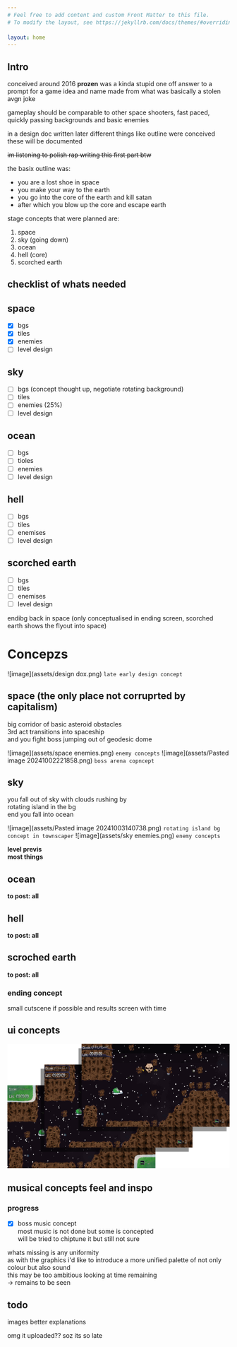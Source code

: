 ```yaml
---
# Feel free to add content and custom Front Matter to this file.
# To modify the layout, see https://jekyllrb.com/docs/themes/#overriding-theme-defaults

layout: home
---
```


## Intro
conceived around 2016 **prozen** was a kinda stupid one off answer to a prompt for a game idea and name made from what was basically a stolen avgn joke

gameplay should be comparable to other space shooters, fast paced, quickly passing backgrounds and basic enemies 

in a design doc written later different things like outline were conceived these will be documented

~~im listening to polish rap writing this first part btw~~

the basix outline was:
 - you are a lost shoe in space
 - you make your way to the earth
 - you go into the core of the earth and kill satan
 - after which you blow up the core and escape earth

stage concepts that were planned are:
1. space
2. sky (going down)
3. ocean
4. hell (core)
5. scorched earth

## checklist of whats needed
## space
- [x] bgs
- [x] tiles
- [x] enemies
- [ ] level design

## sky 
- [ ] bgs (concept thought up, negotiate rotating background)
- [ ] tiles
- [ ] enemies (25%)
- [ ] level design
## ocean
- [ ] bgs
- [ ] tioles
- [ ] enemies
- [ ] level design
## hell
- [ ] bgs
- [ ] tiles
- [ ] enemises
- [ ] level design
## scorched earth
- [ ] bgs
- [ ] tiles
- [ ] enemises
- [ ] level design

endibg back in space (only conceptualised in ending screen, scorched earth shows the flyout into space)

# Concepzs
![image](assets/design dox.png)
`late early design concept`

##  space (the only place not corruprted by capitalism)
big corridor of basic asteroid obstacles<br>
3rd act transitions into spaceship<br>
and you fight boss jumping out of geodesic dome<br>

![image](assets/space enemies.png)
`enemy concepts`
![image](assets/Pasted image 20241002221858.png)
`boss arena copncept`
## sky
you fall out of sky with clouds rushing by <br>
rotating island in the bg<br>
end you fall into ocean<br>

![image](assets/Pasted image 20241003140738.png)
`rotating island bg concept in townscaper`
![image](assets/sky enemies.png)
`enemy concepts`

**level previs**<br>
**most things**

## ocean
**to post: all**

## hell
**to post: all**

## scroched earth
**to post: all**

### ending concept 
small cutscene if possible and results screen with time

## ui concepts
![image](assets/mockupfi.png)
## musical concepts feel and inspo
### progress
- [x] boss music concept<br>
most music is not done but some is concepted<br>
will be tried to chiptune it but still not sure<br>

whats missing is any uniformity<br>
as with the graphics i'd like to introduce a more unified palette of not only colour but also sound<br>
this may be too ambitious looking at time remaining <br>
-> remains to be seen<br>

## todo 
images
better explanations

omg it uploaded?? soz its so late

 
